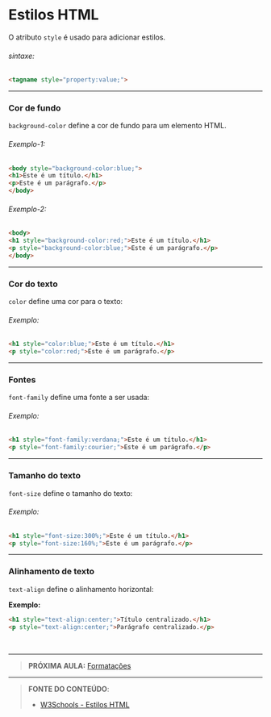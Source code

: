 # Estilos HTML

O atributo `style` é usado para adicionar estilos.

###### sintaxe:

```` html
<tagname style="property:value;">
````

---

### Cor de fundo

`background-color` define a cor de fundo para um elemento HTML.

###### Exemplo-1:

````html
<body style="background-color:blue;">
<h1>Este é um título.</h1>
<p>Este é um parágrafo.</p>
</body>
````

###### Exemplo-2: 

````html
<body>
<h1 style="background-color:red;">Este é um título.</h1>
<p style="background-color:blue;">Este é um parágrafo.</p>
</body>
````

---

### Cor do texto

`color` define uma cor para o texto:

###### Exemplo:

````html
<h1 style="color:blue;">Este é um título.</h1>
<p style="color:red;">Este é um parágrafo.</p>
````

---

### Fontes

`font-family` define uma fonte a ser usada:

###### Exemplo:

````html
<h1 style="font-family:verdana;">Este é um título.</h1>
<p style="font-family:courier;">Este é um parágrafo.</p>
````

---

### Tamanho do texto

`font-size` define o tamanho do texto:

###### Exemplo:

````html
<h1 style="font-size:300%;">Este é um título.</h1>
<p style="font-size:160%;">Este é um parágrafo.</p>
````

---

### Alinhamento de texto

`text-align` define o alinhamento horizontal:

**Exemplo:**

````html
<h1 style="text-align:center;">Título centralizado.</h1>
<p style="text-align:center;">Parágrafo centralizado.</p>
````

<br>

***

> **PRÓXIMA AULA:** [Formatações](../2.4-formatacao)

***


> **FONTE DO CONTEÚDO**:
>
> - [W3Schools - Estilos HTML](https://www.w3schools.com/html/html_styles.asp)